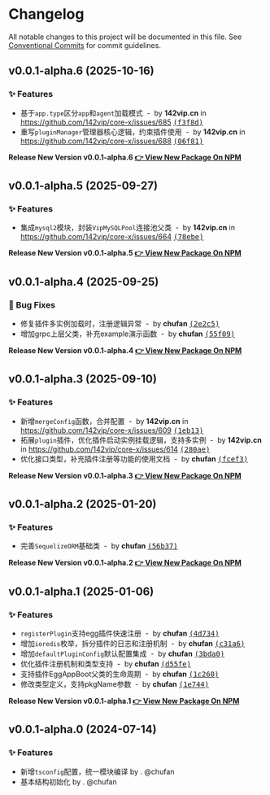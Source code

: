 # Changelog

All notable changes to this project will be documented in this file.
See [Conventional Commits](https://conventionalcommits.org) for commit guidelines.

## v0.0.1-alpha.6 (2025-10-16)

### ✨ Features

- 基于`app.type`区分`app`和`agent`加载模式 &nbsp;-&nbsp; by **142vip.cn** in https://github.com/142vip/core-x/issues/685 [<samp>(f3f8d)</samp>](https://github.com/142vip/core-x/commit/f3f8d55)
- 重写`pluginManager`管理器核心逻辑，约束插件使用 &nbsp;-&nbsp; by **142vip.cn** in https://github.com/142vip/core-x/issues/688 [<samp>(06f81)</samp>](https://github.com/142vip/core-x/commit/06f81b8)

**Release New Version v0.0.1-alpha.6 [👉 View New Package On NPM](https://www.npmjs.com/package/@142vip/egg)**

## v0.0.1-alpha.5 (2025-09-27)

### ✨ Features

- 集成`mysql2`模块，封装`VipMySQLPool`连接池父类 &nbsp;-&nbsp; by **142vip.cn** in https://github.com/142vip/core-x/issues/664 [<samp>(78ebe)</samp>](https://github.com/142vip/core-x/commit/78ebe62)

**Release New Version v0.0.1-alpha.5 [👉 View New Package On NPM](https://www.npmjs.com/package/@142vip/egg)**

## v0.0.1-alpha.4 (2025-09-25)

### 🐛 Bug Fixes

- 修复插件多实例加载时，注册逻辑异常 &nbsp;-&nbsp; by **chufan** [<samp>(2e2c5)</samp>](https://github.com/142vip/core-x/commit/2e2c564)
- 增加grpc上层父类，补充example演示函数 &nbsp;-&nbsp; by **chufan** [<samp>(55f09)</samp>](https://github.com/142vip/core-x/commit/55f095b)

**Release New Version v0.0.1-alpha.4 [👉 View New Package On NPM](https://www.npmjs.com/package/@142vip/egg)**

## v0.0.1-alpha.3 (2025-09-10)

### ✨ Features

- 新增`mergeConfig`函数，合并配置 &nbsp;-&nbsp; by **142vip.cn** in https://github.com/142vip/core-x/issues/609 [<samp>(1eb13)</samp>](https://github.com/142vip/core-x/commit/1eb135d)
- 拓展`plugin`插件，优化插件启动实例挂载逻辑，支持多实例 &nbsp;-&nbsp; by **142vip.cn** in https://github.com/142vip/core-x/issues/614 [<samp>(280ae)</samp>](https://github.com/142vip/core-x/commit/280aeaa)
- 优化接口类型，补充插件注册等功能的使用文档 &nbsp;-&nbsp; by **chufan** [<samp>(fcef3)</samp>](https://github.com/142vip/core-x/commit/fcef385)

**Release New Version v0.0.1-alpha.3 [👉 View New Package On NPM](https://www.npmjs.com/package/@142vip/egg)**

## v0.0.1-alpha.2 (2025-01-20)

### ✨ Features

- 完善`SequelizeORM`基础类 &nbsp;-&nbsp; by **chufan** [<samp>(56b37)</samp>](https://github.com/142vip/core-x/commit/56b3795)

**Release New Version v0.0.1-alpha.2 [👉 View New Package On NPM](https://www.npmjs.com/package/@142vip/egg)**

## v0.0.1-alpha.1 (2025-01-06)

### ✨ Features

- `registerPlugin`支持egg插件快速注册 &nbsp;-&nbsp; by **chufan** [<samp>(4d734)</samp>](https://github.com/142vip/core-x/commit/4d73484)
- 增加`ioredis`枚举，拆分插件的日志和注册机制 &nbsp;-&nbsp; by **chufan** [<samp>(c31a6)</samp>](https://github.com/142vip/core-x/commit/c31a644)
- 增加`defaultPluginConfig`默认配置集成 &nbsp;-&nbsp; by **chufan** [<samp>(3bda0)</samp>](https://github.com/142vip/core-x/commit/3bda0b6)
- 优化插件注册机制和类型支持 &nbsp;-&nbsp; by **chufan** [<samp>(d55fe)</samp>](https://github.com/142vip/core-x/commit/d55fe83)
- 支持插件EggAppBoot父类的生命周期 &nbsp;-&nbsp; by **chufan** [<samp>(1c260)</samp>](https://github.com/142vip/core-x/commit/1c260ae)
- 修改类型定义，支持pkgName参数 &nbsp;-&nbsp; by **chufan** [<samp>(1e744)</samp>](https://github.com/142vip/core-x/commit/1e744dc)

**Release New Version v0.0.1-alpha.1 [👉 View New Package On NPM](https://www.npmjs.com/package/@142vip/egg)**

## v0.0.1-alpha.0 (2024-07-14)

### ✨ Features

- 新增`tsconfig`配置，统一模块编译 by . @chufan
- 基本结构初始化  by . @chufan
